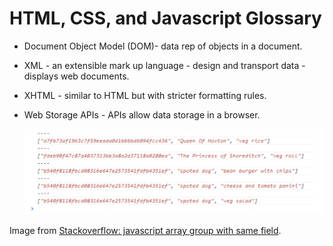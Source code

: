 # HTML, CSS, and Javascript Glossary

* Document Object Model (DOM)- data rep of objects in a document.

* XML - an extensible mark up language - design and transport data - displays web documents.

* XHTML - similar to HTML but with stricter formatting rules.

* Web Storage APIs - APIs allow data storage in a browser.

  ![array](/assets/array.png)

Image from [Stackoverflow: javascript array group with same field](https://stackoverflow.com/questions/20127315/javascript-array-group-with-same-field).
